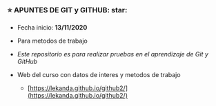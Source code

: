 ###         :star: APUNTES DE GIT y GITHUB: star:

- Fecha inicio: **13/11/2020**

- Para metodos de trabajo

- _Este repositorio es para realizar pruebas en el aprendizaje de Git y GitHub_

- Web del curso con datos de interes y metodos de trabajo
    - [https://lekanda.github.io/github2/](https://lekanda.github.io/github2/)


